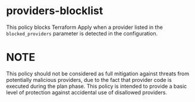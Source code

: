 # providers-blocklist
This policy blocks Terraform Apply when a provider listed in the `blocked_providers` parameter is detected in the configuration.
# NOTE 
This policy should not be considered as full mitigation against threats from potentially malicious providers, due to the fact that provider code is executed during the plan phase. This policy is intended to provide a basic level of protection against accidental use of disallowed providers.